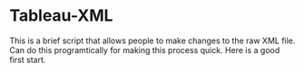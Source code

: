 # Tableau-XML
This is a brief script that allows people to make changes to the raw XML file.  Can do this programtically for making this process quick.  Here is a good first start.
